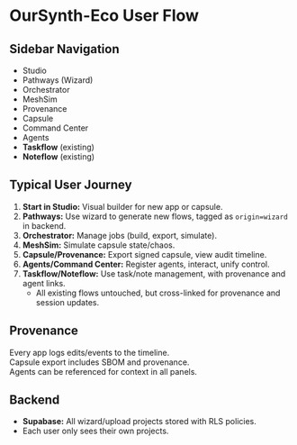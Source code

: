 # OurSynth-Eco User Flow

## Sidebar Navigation

- Studio
- Pathways (Wizard)
- Orchestrator
- MeshSim
- Provenance
- Capsule
- Command Center
- Agents
- **Taskflow** (existing)
- **Noteflow** (existing)

## Typical User Journey

1. **Start in Studio:** Visual builder for new app or capsule.
2. **Pathways:** Use wizard to generate new flows, tagged as `origin=wizard` in backend.
3. **Orchestrator:** Manage jobs (build, export, simulate).
4. **MeshSim:** Simulate capsule state/chaos.
5. **Capsule/Provenance:** Export signed capsule, view audit timeline.
6. **Agents/Command Center:** Register agents, interact, unify control.
7. **Taskflow/Noteflow:** Use task/note management, with provenance and agent links.  
   - All existing flows untouched, but cross-linked for provenance and session updates.

## Provenance

Every app logs edits/events to the timeline.  
Capsule export includes SBOM and provenance.  
Agents can be referenced for context in all panels.

## Backend

- **Supabase:** All wizard/upload projects stored with RLS policies.
- Each user only sees their own projects.